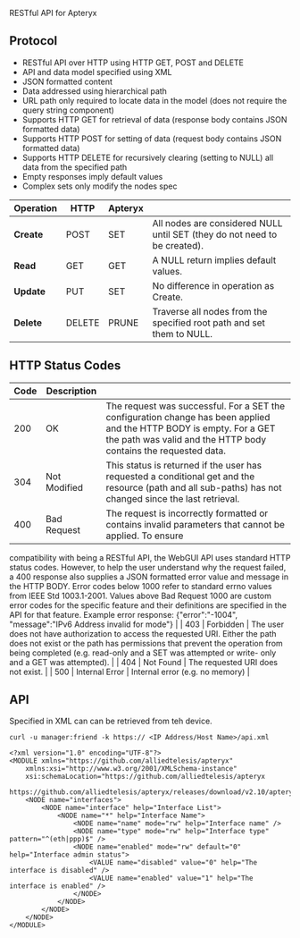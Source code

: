 RESTful API for Apteryx

## Protocol
* RESTful API over HTTP using HTTP GET, POST and DELETE
* API and data model specified using XML
* JSON formatted content
* Data addressed using hierarchical path
* URL path only required to locate data in the model (does not require the query string component)
* Supports HTTP GET for retrieval of data (response body contains JSON formatted data)
* Supports HTTP POST for setting of data (request body contains JSON formatted data)
* Supports HTTP DELETE for recursively clearing (setting to NULL) all data from the specified path
* Empty responses imply default values
* Complex sets only modify the nodes spec

| Operation     | HTTP   | Apteryx |                                                                           |
| ------------- | -------| ------- | ------------------------------------------------------------------------- |
| **Create**    | POST   | SET     | All nodes are considered NULL until SET (they do not need to be created). |
| **Read**      | GET    | GET     | A NULL return implies default values.                                     |
| **Update**    | PUT    | SET     | No difference in operation as Create.                                     |
| **Delete**    | DELETE | PRUNE   | Traverse all nodes from the specified root path and set them to NULL.     |

## HTTP Status Codes
| Code | Description    |                                                                            |
| ---- | -------------- | -------------------------------------------------------------------------- |
| 200  | OK             | The request was successful. For a SET the configuration change has been applied and the HTTP BODY is empty. For a GET the path was valid and the HTTP body contains the requested data. |
| 304  | Not Modified   | This status is returned if the user has requested a conditional get and the resource (path and all sub-paths) has not changed since the last retrieval. |
| 400  | Bad Request    | The request is incorrectly formatted or contains invalid parameters that cannot be applied. To ensure
compatibility with being a RESTful API, the WebGUI API uses standard HTTP status codes. However, to help the
user understand why the request failed, a 400 response also supplies a JSON formatted error value and message in
the HTTP BODY. Error codes below 1000 refer to standard errno values from IEEE Std 1003.1-2001. Values above
Bad Request 1000 are custom error codes for the specific feature and their definitions are specified in the API for that
feature. Example error response:
{"error":"-1004", "message":"IPv6 Address invalid for mode"} |
| 403  | Forbidden      | The user does not have authorization to access the requested URI. Either the path does not exist or the path has permissions that prevent the operation from being completed (e.g. read-only and a SET was attempted or write-
only and a GET was attempted). |
| 404  | Not Found      | The requested URI does not exist. |
| 500  | Internal Error | Internal error (e.g. no memory) |

## API
Specified in XML can can be retrieved from teh device.

```
curl -u manager:friend -k https:// <IP Address/Host Name>/api.xml
```

```
<?xml version="1.0" encoding="UTF-8"?>
<MODULE xmlns="https://github.com/alliedtelesis/apteryx"
	xmlns:xsi="http://www.w3.org/2001/XMLSchema-instance"
	xsi:schemaLocation="https://github.com/alliedtelesis/apteryx
	https://github.com/alliedtelesis/apteryx/releases/download/v2.10/apteryx.xsd">
	<NODE name="interfaces">
		<NODE name="interface" help="Interface List">
			<NODE name="*" help="Interface Name">
				<NODE name="name" mode="rw" help="Interface name" />
				<NODE name="type" mode="rw" help="Interface type" pattern="^(eth|ppp)$" />
				<NODE name="enabled" mode="rw" default="0" help="Interface admin status">
					<VALUE name="disabled" value="0" help="The interface is disabled" />
					<VALUE name="enabled" value="1" help="The interface is enabled" />
				</NODE>
			</NODE>
		</NODE>
	</NODE>
</MODULE>
```
